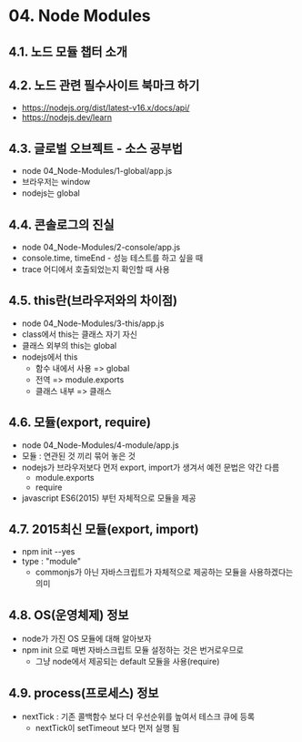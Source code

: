 # 04. Node Modules

## 4.1. 노드 모듈 챕터 소개

## 4.2. 노드 관련 필수사이트 북마크 하기

- https://nodejs.org/dist/latest-v16.x/docs/api/
- https://nodejs.dev/learn

## 4.3. 글로벌 오브젝트 - 소스 공부법

- node 04_Node-Modules/1-global/app.js
- 브라우저는 window
- nodejs는 global

## 4.4. 콘솔로그의 진실

- node 04_Node-Modules/2-console/app.js
- console.time, timeEnd - 성능 테스트를 하고 싶을 때
- trace 어디에서 호출되었는지 확인할 때 사용

## 4.5. this란(브라우저와의 차이점)

- node 04_Node-Modules/3-this/app.js
- class에서 this는 클래스 자기 자신
- 클래스 외부의 this는 global
- nodejs에서 this
  - 함수 내에서 사용 => global
  - 전역 => module.exports
  - 클래스 내부 => 클래스

## 4.6. 모듈(export, require)

- node 04_Node-Modules/4-module/app.js
- 모듈 : 연관된 것 끼리 묶어 놓은 것
- nodejs가 브라우저보다 먼저 export, import가 생겨서 예전 문법은 약간 다름
  - module.exports
  - require
- javascript ES6(2015) 부턴 자체적으로 모듈을 제공

## 4.7. 2015최신 모듈(export, import)

- npm init --yes
- type : "module"
  - commonjs가 아닌 자바스크립트가 자체적으로 제공하는 모듈을 사용하겠다는 의미

## 4.8. OS(운영체제) 정보

- node가 가진 OS 모듈에 대해 알아보자
- npm init 으로 매번 자바스크립트 모듈 설정하는 것은 번거로우므로
  - 그냥 node에서 제공되는 default 모듈을 사용(require)

## 4.9. process(프로세스) 정보

- nextTick : 기존 콜백함수 보다 더 우선순위를 높여서 테스크 큐에 등록
  - nextTick이 setTimeout 보다 먼저 실행 됨
